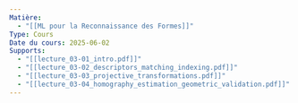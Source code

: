 ```yaml
---
Matière:
  - "[[ML pour la Reconnaissance des Formes]]"
Type: Cours
Date du cours: 2025-06-02
Supports:
  - "[[lecture_03-01_intro.pdf]]"
  - "[[lecture_03-02_descriptors_matching_indexing.pdf]]"
  - "[[lecture_03-03_projective_transformations.pdf]]"
  - "[[lecture_03-04_homography_estimation_geometric_validation.pdf]]"
---
```

